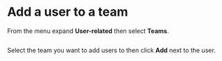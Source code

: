 # Add a user to a team

From the menu expand **User-related** then select **Teams**.&#x20;

<figure><img src="../..//assets/2.20-users-teams.gif" alt=""><figcaption></figcaption></figure>

Select the team you want to add users to then click **Add** next to the user.

<figure><img src="../..//assets/2.15-settings-users-teams-adduser.png" alt=""><figcaption></figcaption></figure>
